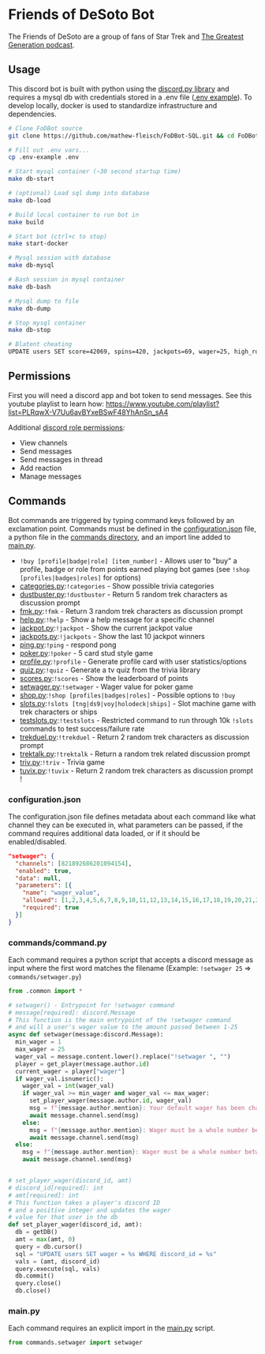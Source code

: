 # Friends of DeSoto Bot

The Friends of DeSoto are a group of fans of Star Trek and [The Greatest Generation podcast](http://gagh.biz).

## Usage

This discord bot is built with python using the [discord.py library](https://discordpy.readthedocs.io/en/stable/api.html) and requires a mysql db with credentials stored in a .env file ([.env example](.env-example)). To develop locally, docker is used to standardize infrastructure and dependencies.

```bash
# Clone FoDBot source
git clone https://github.com/mathew-fleisch/FoDBot-SQL.git && cd FoDBot-SQL

# Fill out .env vars...
cp .env-example .env

# Start mysql container (~30 second startup time)
make db-start

# (optional) Load sql dump into database
make db-load

# Build local container to run bot in
make build

# Start bot (ctrl+c to stop)
make start-docker

# Mysql session with database
make db-mysql

# Bash session in mysql container
make db-bash

# Mysql dump to file
make db-dump

# Stop mysql container
make db-stop

# Blatent cheating
UPDATE users SET score=42069, spins=420, jackpots=69, wager=25, high_roller=1 WHERE id=1;
```

## Permissions

First you will need a discord app and bot token to send messages. See this youtube playlist to learn how: https://www.youtube.com/playlist?list=PLRqwX-V7Uu6avBYxeBSwF48YhAnSn_sA4

Additional [discord role permissions](https://support.discord.com/hc/en-us/articles/206029707-Setting-Up-Permissions-FAQ):

- View channels
- Send messages
- Send messages in thread
- Add reaction
- Manage messages

## Commands

Bot commands are triggered by typing command keys followed by an exclamation point. Commands must be defined in the [configuration.json](configuration.json) file, a python file in the [commands directory](commands), and an import line added to [main.py](main.py).

- `!buy [profile|badge|role] [item_number]` - Allows user to "buy" a profile, badge or role from points earned playing bot games (see `!shop [profiles|badges|roles]` for options)
- [categories.py](commands/categories.py):`!categories` - Show possible trivia categories
- [dustbuster.py](commands/dustbuster.py):`!dustbuster` - Return 5 random trek characters as discussion prompt
- [fmk.py](commands/fmk.py):`!fmk` - Return 3 random trek characters as discussion prompt
- [help.py](commands/help.py):`!help` - Show a help message for a specific channel
- [jackpot.py](commands/jackpot.py):`!jackpot` - Show the current jackpot value
- [jackpots.py](commands/jackpots.py):`!jackpots` - Show the last 10 jackpot winners
- [ping.py](commands/ping.py):`!ping` - respond pong
- [poker.py](commands/poker.py):`!poker` - 5 card stud style game
- [profile.py](commands/profile.py):`!profile` - Generate profile card with user statistics/options
- [quiz.py](commands/quiz.py):`!quiz` - Generate a tv quiz from the trivia library
- [scores.py](commands/scores.py):`!scores` - Show the leaderboard of points
- [setwager.py](commands/setwager.py):`!setwager` - Wager value for poker game
- [shop.py](commands/shop.py):`!shop [profiles|badges|roles]` - Possible options to `!buy`
- [slots.py](commands/slots.py):`!slots [tng|ds9|voy|holodeck|ships]` - Slot machine game with trek characters or ships
- [testslots.py](commands/testslots.py):`!testslots` - Restricted command to run through 10k `!slots` commands to test success/failure rate
- [trekduel.py](commands/trekduel.py):`!trekduel` - Return 2 random trek characters as discussion prompt
- [trektalk.py](commands/trektalk.py):`!trektalk` - Return a random trek related discussion prompt
- [triv.py](commands/triv.py):`!triv` - Trivia game
- [tuvix.py](commands/tuvix.py):`!tuvix` - Return 2 random trek characters as discussion prompt
!

### configuration.json

The configuration.json file defines metadata about each command like what channel they can be executed in, what parameters can be passed, if the command requires additional data loaded, or if it should be enabled/disabled.

```json
"setwager": {
  "channels": [821892686201094154],
  "enabled": true,
  "data": null,
  "parameters": [{
    "name": "wager_value",
    "allowed": [1,2,3,4,5,6,7,8,9,10,11,12,13,14,15,16,17,18,19,20,21,22,23,24,25],
    "required": true
  }]
}
```

### commands/command.py

Each command requires a python script that accepts a discord message as input where the first word matches the filename (Example: `!setwager 25` => `commands/setwager.py`)

```python
from .common import *

# setwager() - Entrypoint for !setwager command
# message[required]: discord.Message
# This function is the main entrypoint of the !setwager command
# and will a user's wager value to the amount passed between 1-25
async def setwager(message:discord.Message):
  min_wager = 1
  max_wager = 25
  wager_val = message.content.lower().replace("!setwager ", "")
  player = get_player(message.author.id)
  current_wager = player["wager"]
  if wager_val.isnumeric():
    wager_val = int(wager_val)
    if wager_val >= min_wager and wager_val <= max_wager:
      set_player_wager(message.author.id, wager_val)
      msg = f"{message.author.mention}: Your default wager has been changed from `{current_wager}` to `{wager_val}`"
      await message.channel.send(msg)
    else:
      msg = f"{message.author.mention}: Wager must be a whole number between `{min_wager}` and `{max_wager}`\nYour current wager is: `{current_wager}`"
      await message.channel.send(msg)
  else:
    msg = f"{message.author.mention}: Wager must be a whole number between `{min_wager}` and `{max_wager}`\nYour current wager is: `{current_wager}`"
    await message.channel.send(msg)


# set_player_wager(discord_id, amt)
# discord_id[required]: int
# amt[required]: int
# This function takes a player's discord ID
# and a positive integer and updates the wager
# value for that user in the db
def set_player_wager(discord_id, amt):
  db = getDB()
  amt = max(amt, 0)
  query = db.cursor()
  sql = "UPDATE users SET wager = %s WHERE discord_id = %s"
  vals = (amt, discord_id)
  query.execute(sql, vals)
  db.commit()
  query.close()
  db.close()
```

### main.py

Each command requires an explicit import in the [main.py](main.py) script.

```python
from commands.setwager import setwager
```